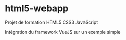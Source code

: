 # html5-webapp

Projet de formation HTML5 CSS3 JavaScript

Intégration du framework VueJS sur un exemple simple

